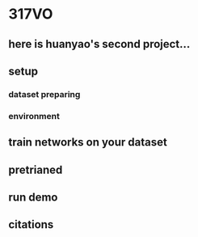 # 317VO

## here is huanyao's second project...

## setup

### dataset preparing

### environment

## train networks on your dataset

## pretrianed

## run demo

## citations